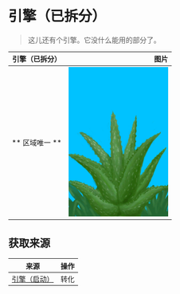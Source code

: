 # 引擎（已拆分）  
> 这儿还有个引擎。它没什么能用的部分了。  
  
  引擎（已拆分）  |   图片   
 ----  |  ----:   
 ** 区域唯一 **  |  <img decoding="async" src="Sprite/AloeVera.png" href="a.md" style="max-width:300px;max-height:300px;">   
  
## 获取来源  
来源  |  操作  
----  |  ----  
[引擎（启动）](Engine2Open.md)  |  转化  


<script>document.title="引擎（已拆分） - 卡牌生存百科 Card Survival Wiki";</script>